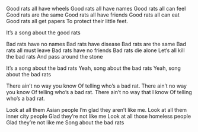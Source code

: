 Good rats all have wheels
Good rats all have names
Good rats all can feel
Good rats are the same
Good rats all have friends
Good rats all can eat
Good rats all get papers
To protect their little feet.

It’s a song about the good rats

Bad rats have no names
Bad rats have disease
Bad rats are the same
Bad rats all must leave
Bad rats have no friends
Bad rats die alone
Let’s all kill the bad rats
And pass around the stone

It’s a song about the bad rats
Yeah, song about the bad rats
Yeah, song about the bad rats

There ain’t no way you know 
Of telling who’s a bad rat. 
There ain’t no way you know
Of telling who’s a bad rat. 
There ain’t no way that I know
Of telling who’s a bad rat. 

Look at all them Asian people
I’m glad they aren’t like me.
Look at all them inner city people
Glad they’re not like me
Look at all those homeless people
Glad they’re not like me
Song about the bad rats
